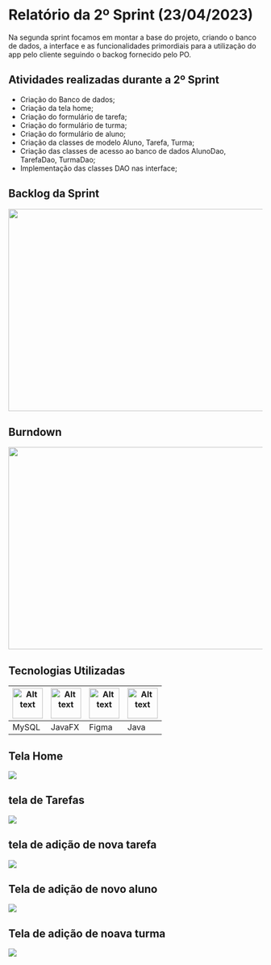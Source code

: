 <h1>Relatório da 2º Sprint (23/04/2023)</h1>

<p>Na segunda sprint focamos em montar a base do projeto, criando o banco de dados, a interface e as funcionalidades primordiais para a utilização do app pelo cliente seguindo o backog fornecido pelo PO.</p>

<h2>Atividades realizadas durante a 2º Sprint </h2>
  <ul>
      <li>Criação do Banco de dados;</li>
      <li>Criação da tela home;</li>
      <li>Criação do formulário de tarefa;</li>
      <li>Criação do formulário de turma;</li>
      <li>Criação do formulário de aluno;</li>
      <li>Criação da classes de modelo Aluno, Tarefa, Turma;</li>
      <li>Criação das classes de acesso ao banco de dados AlunoDao, TarefaDao, TurmaDao;</li>
      <li>Implementação das classes DAO nas interface;</li>
  </ul>

<h2>Backlog da Sprint </h2>
<img style="width: 800px; height:400px" src="https://user-images.githubusercontent.com/111647763/232899194-0e7617d3-5a23-4ce3-b1aa-814d1683f346.jpg"</img>

<h2>Burndown</h2>
<img style="width: 800px; height:400px" src="https://user-images.githubusercontent.com/111647763/233681083-0389ade9-757a-4a1e-b013-fd23cdc3a013.jpg"</img>

<h2>Tecnologias Utilizadas</h2>
<table>
  <thead>
    <th><img
    src="https://user-images.githubusercontent.com/89823203/190718687-f627ce18-9b3e-4ce1-bc9c-ddc3521a7705.png"
    alt="Alt text"
    title="Optional title"
    style="display: inline-block; margin: 0 auto; width: 60px"></th>
    <th><img
    src="https://user-images.githubusercontent.com/112170274/228851590-eed20d78-d1ed-475f-a41e-633acb03b46f.png"
    alt="Alt text"
    title="Optional title"
    style="display: inline-block; margin: 0 auto; width: 60px"></th>
    <th><img
    src="https://user-images.githubusercontent.com/89823203/190877360-8c7f93cf-5f62-4f49-8641-3b605deb513e.png"
    alt="Alt text"
    title="Optional title"
    style="display: inline-block; margin: 0 auto; width: 60px"></th>
    <th><img
    src="https://user-images.githubusercontent.com/112170274/229099588-dac6db0c-ef9c-418a-b18c-0f4f962a487a.png"
    alt="Alt text"
    title="Optional title"
    style="display: inline-block; margin: 0 auto; width: 60px"></th>
  </thead>

  <tbody>
    <td>MySQL</td>
    <td>JavaFX</td>
    <td>Figma</td>
    <td>Java</td>
  </tbody>

</table>

<h2>Tela Home </h2>
<img  src="https://user-images.githubusercontent.com/111647763/233884755-97f3a3ab-6e93-4fcb-bee6-0d2d0b090236.png"</img>

<h2> tela de Tarefas </h2>
  <img  src="https://user-images.githubusercontent.com/111647763/233884339-64af5709-7f35-4ada-8615-2ddd069d46e1.png"</img>

<h2>tela de adição de nova tarefa </h2>
  <img  src="https://user-images.githubusercontent.com/111647763/233884420-ffef59d7-bfcb-4818-be86-65e5eeba4de8.png"</img>

<h2>Tela de adição de novo aluno </h2>
  <img  src="https://user-images.githubusercontent.com/111647763/233884517-906c7d97-5e70-4964-ad48-3caeb319a966.png"</img>
 
 <h2>Tela de adição de noava turma</h2>
  <img  src="https://user-images.githubusercontent.com/111647763/233884592-49c284cb-39e8-4736-a34d-da986f50ef3d.png"</img>
 
 

